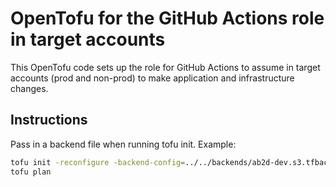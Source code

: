# OpenTofu for the GitHub Actions role in target accounts

This OpenTofu code sets up the role for GitHub Actions to assume in target accounts (prod and non-prod) to make application and infrastructure changes.

## Instructions

Pass in a backend file when running tofu init. Example:

```bash
tofu init -reconfigure -backend-config=../../backends/ab2d-dev.s3.tfbackend
tofu plan
```
